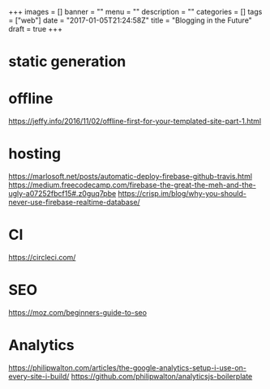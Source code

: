 +++
images = []
banner = ""
menu = ""
description = ""
categories = []
tags = ["web"]
date = "2017-01-05T21:24:58Z"
title = "Blogging in the Future"
draft = true
+++


# static generation

# offline
https://jeffy.info/2016/11/02/offline-first-for-your-templated-site-part-1.html

# hosting
https://marlosoft.net/posts/automatic-deploy-firebase-github-travis.html
https://medium.freecodecamp.com/firebase-the-great-the-meh-and-the-ugly-a07252fbcf15#.z0guq7pbe
https://crisp.im/blog/why-you-should-never-use-firebase-realtime-database/

# CI
https://circleci.com/

# SEO
https://moz.com/beginners-guide-to-seo

# Analytics
https://philipwalton.com/articles/the-google-analytics-setup-i-use-on-every-site-i-build/
https://github.com/philipwalton/analyticsjs-boilerplate


